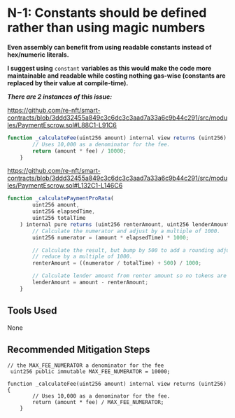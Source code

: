 # N-1: Constants should be defined rather than using magic numbers

**Even assembly can benefit from using readable constants instead of hex/numeric literals.**

**I suggest using** `constant` **variables as this would make the code more maintainable and readable while costing nothing gas-wise (constants are replaced by their value at compile-time).**

***There are 2 instances of this issue:***

https://github.com/re-nft/smart-contracts/blob/3ddd32455a849c3c6dc3c3aad7a33a6c9b44c291/src/modules/PaymentEscrow.sol#L88C1-L91C6

```jsx
function _calculateFee(uint256 amount) internal view returns (uint256) {
        // Uses 10,000 as a denominator for the fee.
        return (amount * fee) / 10000;
    }

```

https://github.com/re-nft/smart-contracts/blob/3ddd32455a849c3c6dc3c3aad7a33a6c9b44c291/src/modules/PaymentEscrow.sol#L132C1-L146C6
```jsx
function _calculatePaymentProRata(
        uint256 amount,
        uint256 elapsedTime,
        uint256 totalTime
    ) internal pure returns (uint256 renterAmount, uint256 lenderAmount) {
        // Calculate the numerator and adjust by a multiple of 1000.
        uint256 numerator = (amount * elapsedTime) * 1000;

        // Calculate the result, but bump by 500 to add a rounding adjustment. Then,
        // reduce by a multiple of 1000.
        renterAmount = ((numerator / totalTime) + 500) / 1000;

        // Calculate lender amount from renter amount so no tokens are left behind.
        lenderAmount = amount - renterAmount;
    }

```

## Tools Used

None

## Recommended Mitigation Steps

```solidity
// the MAX_FEE_NUMERATOR a denominator for the fee
 uint256 public immutable MAX_FEE_NUMERATOR = 10000;

function _calculateFee(uint256 amount) internal view returns (uint256) {
        // Uses 10,000 as a denominator for the fee.
        return (amount * fee) / MAX_FEE_NUMERATOR;
    }

```